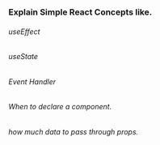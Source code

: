 ### Explain Simple React Concepts like.

###### useEffect

###### useState

###### Event Handler

###### When to declare a component.

###### how much data to pass through props.
